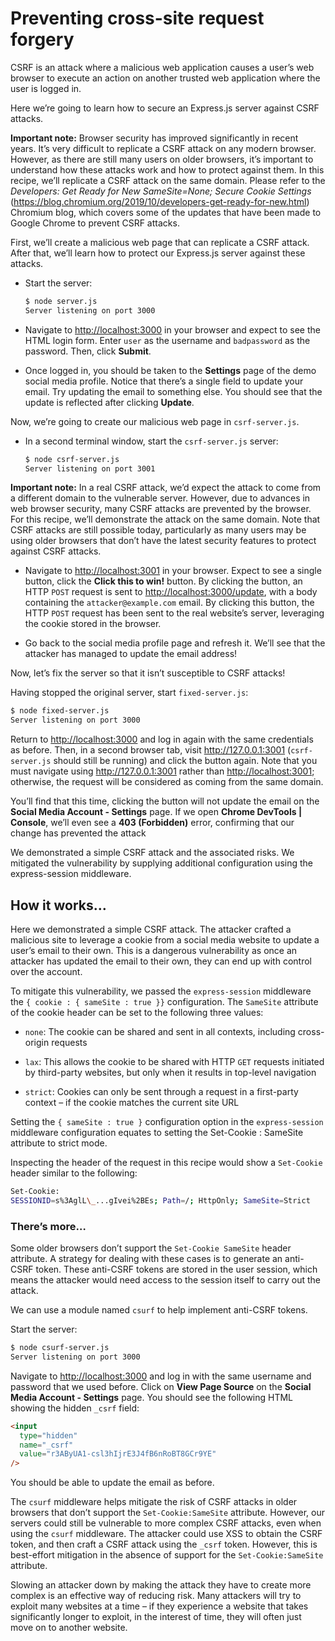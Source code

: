 # Preventing cross-site request forgery

CSRF is an attack where a malicious web application causes a user’s web browser to execute an action
on another trusted web application where the user is logged in.

Here we’re going to learn how to secure an Express.js server against CSRF attacks.

**Important note:**
Browser security has improved significantly in recent years. It’s very difficult to replicate a CSRF
attack on any modern browser. However, as there are still many users on older browsers, it’s
important to understand how these attacks work and how to protect against them. In this recipe,
we’ll replicate a CSRF attack on the same domain. Please refer to the
_Developers: Get Ready for New SameSite=None; Secure Cookie Settings_ (<https://blog.chromium.org/2019/10/developers-get-ready-for-new.html>)
Chromium blog, which covers some of the updates that have been made to Google Chrome to prevent CSRF attacks.

First, we’ll create a malicious web page that can replicate a CSRF attack. After that, we’ll learn how to
protect our Express.js server against these attacks.

- Start the server:

  ```Bash
  $ node server.js
  Server listening on port 3000
  ```

- Navigate to <http://localhost:3000> in your browser and expect to see the
  HTML login form. Enter `user` as the username and `badpassword` as the password. Then,
  click **Submit**.

- Once logged in, you should be taken to the **Settings** page of the demo social media profile.
  Notice that there’s a single field to update your email. Try updating the email to something else.
  You should see that the update is reflected after clicking **Update**.

Now, we’re going to create our malicious web page in `csrf-server.js`.

- In a second terminal window, start the `csrf-server.js` server:

  ```Bash
  $ node csrf-server.js
  Server listening on port 3001
  ```

**Important note:**
In a real CSRF attack, we’d expect the attack to come from a different domain to the vulnerable
server. However, due to advances in web browser security, many CSRF attacks are prevented
by the browser. For this recipe, we’ll demonstrate the attack on the same domain. Note that
CSRF attacks are still possible today, particularly as many users may be using older browsers
that don’t have the latest security features to protect against CSRF attacks.

- Navigate to <http://localhost:3001> in your browser. Expect to see a single button,
  click the **Click this to win!** button. By clicking the button, an HTTP `POST` request is sent to
  <http://localhost:3000/update>, with a body containing the `attacker@example.com` email.
  By clicking this button, the HTTP `POST` request has been sent to the real website’s
  server, leveraging the cookie stored in the browser.

- Go back to the social media profile page and refresh it. We’ll see that the attacker has managed
  to update the email address!

Now, let’s fix the server so that it isn’t susceptible to CSRF attacks!

Having stopped the original server, start `fixed-server.js`:

```Bash
$ node fixed-server.js
Server listening on port 3000
```

Return to <http://localhost:3000> and log in again with the same credentials as
before. Then, in a second browser tab, visit <http://127.0.0.1:3001> (`csrf-server.js`
should still be running) and click the button again. Note that you must navigate using
<http://127.0.0.1:3001> rather than <http://localhost:3001>; otherwise, the
request will be considered as coming from the same domain.

You’ll find that this time, clicking the button will not update the email on the
**Social Media Account - Settings** page. If we open
**Chrome DevTools | Console**, we’ll even see a **403 (Forbidden)** error,
confirming that our change has prevented the attack

We demonstrated a simple CSRF attack and the associated risks. We mitigated the
vulnerability by supplying additional configuration using the express-session middleware.

## How it works…

Here we demonstrated a simple CSRF attack. The attacker crafted a malicious site to leverage a
cookie from a social media website to update a user’s email to their own. This is a dangerous vulnerability
as once an attacker has updated the email to their own, they can end up with control over the account.

To mitigate this vulnerability, we passed the `express-session` middleware the
`{ cookie : { sameSite : true }}` configuration. The `SameSite` attribute of the cookie header can be
set to the following three values:

- `none`: The cookie can be shared and sent in all contexts, including cross-origin requests

- `lax`: This allows the cookie to be shared with HTTP `GET` requests initiated by third-party
  websites, but only when it results in top-level navigation

- `strict`: Cookies can only be sent through a request in a first-party context – if the cookie
  matches the current site URL

Setting the `{ sameSite : true }` configuration option in the `express-session` middleware
configuration equates to setting the Set-Cookie : SameSite attribute to strict mode.

Inspecting the header of the request in this recipe would show a `Set-Cookie` header similar to
the following:

```Bash
Set-Cookie:
SESSIONID=s%3AglL\_...gIvei%2BEs; Path=/; HttpOnly; SameSite=Strict
```

### There’s more…

Some older browsers don’t support the `Set-Cookie SameSite` header attribute. A strategy for
dealing with these cases is to generate an anti-CSRF token. These anti-CSRF tokens are stored in the
user session, which means the attacker would need access to the session itself to carry out the attack.

We can use a module named `csurf` to help implement anti-CSRF tokens.

Start the server:

```Bash
$ node csurf-server.js
Server listening on port 3000
```

Navigate to <http://localhost:3000> and log in with the same username and password
that we used before. Click on **View Page Source** on the **Social Media Account - Settings**
page. You should see the following HTML showing the hidden `_csrf` field:

```html
<input
  type="hidden"
  name="_csrf"
  value="r3AByUA1-csl3hIjrE3J4fB6nRoBT8GCr9YE"
/>
```

You should be able to update the email as before.

The `csurf` middleware helps mitigate the risk of CSRF attacks in older browsers that don’t support
the `Set-Cookie:SameSite` attribute. However, our servers could still be vulnerable to more
complex CSRF attacks, even when using the `csurf` middleware. The attacker could use XSS to obtain
the CSRF token, and then craft a CSRF attack using the `_csrf` token. However, this is best-effort
mitigation in the absence of support for the `Set-Cookie:SameSite` attribute.

Slowing an attacker down by making the attack they have to create more complex is an effective way
of reducing risk. Many attackers will try to exploit many websites at a time – if they experience a
website that takes significantly longer to exploit, in the interest of time, they will often just move on
to another website.
